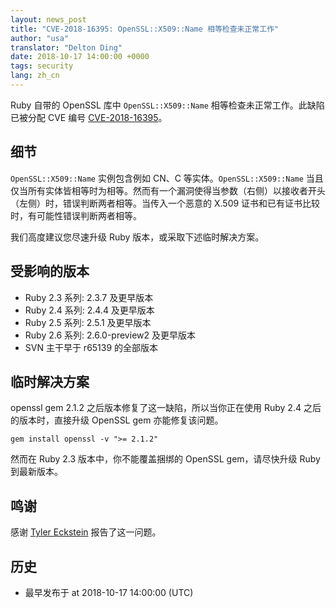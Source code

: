 ```yaml
---
layout: news_post
title: "CVE-2018-16395: OpenSSL::X509::Name 相等检查未正常工作"
author: "usa"
translator: "Delton Ding"
date: 2018-10-17 14:00:00 +0000
tags: security
lang: zh_cn
---
```


Ruby 自带的 OpenSSL 库中 `OpenSSL::X509::Name` 相等检查未正常工作。此缺陷已被分配 CVE 编号 [CVE-2018-16395](http://cve.mitre.org/cgi-bin/cvename.cgi?name=CVE-2018-16395)。

## 细节

`OpenSSL::X509::Name` 实例包含例如 CN、C 等实体。`OpenSSL::X509::Name` 当且仅当所有实体皆相等时为相等。然而有一个漏洞使得当参数（右侧）以接收者开头（左侧）时，错误判断两者相等。当传入一个恶意的 X.509 证书和已有证书比较时，有可能性错误判断两者相等。

我们高度建议您尽速升级 Ruby 版本，或采取下述临时解决方案。

## 受影响的版本

* Ruby 2.3 系列: 2.3.7 及更早版本
* Ruby 2.4 系列: 2.4.4 及更早版本
* Ruby 2.5 系列: 2.5.1 及更早版本
* Ruby 2.6 系列: 2.6.0-preview2 及更早版本
* SVN 主干早于 r65139 的全部版本

## 临时解决方案

openssl gem 2.1.2 之后版本修复了这一缺陷，所以当你正在使用 Ruby 2.4 之后的版本时，直接升级 OpenSSL gem 亦能修复该问题。

```
gem install openssl -v ">= 2.1.2"
```

然而在 Ruby 2.3 版本中，你不能覆盖捆绑的 OpenSSL gem，请尽快升级 Ruby 到最新版本。

## 鸣谢

感谢 [Tyler Eckstein](https://hackerone.com/tylereckstein) 报告了这一问题。

## 历史

* 最早发布于 at 2018-10-17 14:00:00 (UTC)
